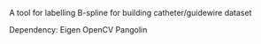 A tool for labelling B-spline for building catheter/guidewire dataset

Dependency:
Eigen
OpenCV
Pangolin
